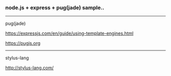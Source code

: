 ### node.js + express + pug(jade) sample..

---

pug(jade)

<https://expressjs.com/en/guide/using-template-engines.html>

<https://pugjs.org>

---

stylus-lang

<http://stylus-lang.com/>
